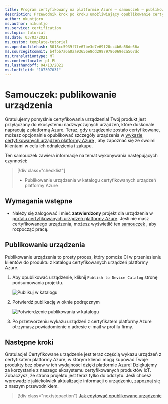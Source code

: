 ```yaml
---
title: Program certyfikowany na platformie Azure — samouczek — publikowanie urządzenia
description: Przewodnik krok po kroku umożliwiający opublikowanie certyfikowanego urządzenia w katalogu certyfikowanych urządzeń platformy Azure
author: nkuntjoro
ms.author: nikuntjo
ms.service: certification
ms.topic: tutorial
ms.date: 03/03/2021
ms.custom: template-tutorial
ms.openlocfilehash: 5018cc5939f7fe67be3d7e69f20cc4b6a58de56a
ms.sourcegitcommit: b4fbb7a6a0aa93656e8dd29979786069eca567dc
ms.translationtype: MT
ms.contentlocale: pl-PL
ms.lasthandoff: 04/13/2021
ms.locfileid: "107307031"
---
```

# <a name="tutorial-publish-your-device"></a>Samouczek: publikowanie urządzenia

Gratulujemy pomyślnie certyfikowania urządzenia! Twój produkt jest przyłączany do ekosystemu nadzwyczajnych urządzeń, które doskonale napracują z platformą Azure. Teraz, gdy urządzenie zostało certyfikowane, możesz opcjonalnie opublikować szczegóły urządzenia w [wykazie certyfikowanych urządzeń platformy Azure](https://devicecatalog.azure.com) , aby zapoznać się ze swoimi klientami w celu ich odnalezienia i zakupu.

Ten samouczek zawiera informacje na temat wykonywania następujących czynności:

> [!div class="checklist"]
> * Publikowanie urządzenia w katalogu certyfikowanych urządzeń platformy Azure

## <a name="prerequisites"></a>Wymagania wstępne

- Należy się zalogować i mieć **zatwierdzony** projekt dla urządzenia w [portalu certyfikowanych urządzeń platformy Azure](https://certify.azure.com). Jeśli nie masz certyfikowanego urządzenia, możesz wyświetlić ten [samouczek](tutorial-01-creating-your-project.md) , aby rozpocząć pracę.

## <a name="publishing-your-device"></a>Publikowanie urządzenia

Publikowanie urządzenia to prosty proces, który pomoże Ci w przeniesieniu klientów do produktu z katalogu certyfikowanych urządzeń platformy Azure.

1. Aby opublikować urządzenie, kliknij `Publish to Device Catalog` stronę podsumowania projektu.

    ![Publikuj w katalogu](./media/images/publish-to-catalog.png)

1. Potwierdź publikację w oknie podręcznym

    ![Potwierdzenie publikowania w katalogu](./media/images/publish-to-catalog-confirm.png)

1. Po przetworzeniu wykazu urządzeń z certyfikatem platformy Azure otrzymasz powiadomienie o adresie e-mail w profilu firmy.

## <a name="next-steps"></a>Następne kroki

Gratulacje! Certyfikowane urządzenie jest teraz częścią wykazu urządzeń z certyfikatem platformy Azure, w którym klienci mogą kupować Twoje produkty bez obaw w ich wydajności dzięki platformie Azure! Dziękujemy za korzystanie z naszego ekosystemu certyfikowanych produktów IoT. Zobaczysz, że strona projektu jest teraz tylko do odczytu. Jeśli chcesz wprowadzić jakiekolwiek aktualizacje informacji o urządzeniu, zapoznaj się z naszym przewodnikiem.
> [!div class="nextstepaction"]
> [Jak edytować opublikowane urządzenie](how-to-edit-published-device.md)

